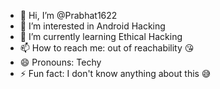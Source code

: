 - 👋 Hi, I’m @Prabhat1622
- 👀 I’m interested in Android Hacking
- 🌱 I’m currently learning Ethical Hacking 
- 📫 How to reach me: out of reachability 😘
- 😄 Pronouns: Techy
- ⚡ Fun fact: I don't know anything about this 😅 

<!---
Prabhat1622/Prabhat1622 is a ✨ special ✨ repository because its `README.md` (this file) appears on your GitHub profile.
You can click the Preview link to take a look at your changes.
--->
